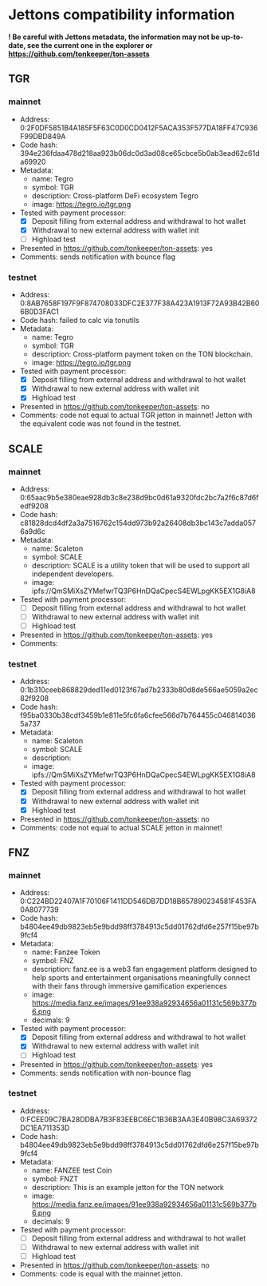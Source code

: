 # Jettons compatibility information

**! Be careful with Jettons metadata, the information may not be up-to-date, see the current one in the explorer or https://github.com/tonkeeper/ton-assets**

## TGR

### mainnet
- Address: 0:2F0DF5851B4A185F5F63C0D0CD0412F5ACA353F577DA18FF47C936F99DBD849A
- Code hash: 394e236fdaa478d218aa923b06dc0d3ad08ce65cbce5b0ab3ead62c61da69920
- Metadata:
  * name: Tegro
  * symbol: TGR
  * description: Cross-platform DeFi ecosystem Tegro
  * image: https://tegro.io/tgr.png
- Tested with payment processor:
  - [x] Deposit filling from external address and withdrawal to hot wallet
  - [x] Withdrawal to new external address with wallet init
  - [ ] Highload test
- Presented in https://github.com/tonkeeper/ton-assets: yes
- Comments: sends notification with bounce flag

### testnet
- Address: 0:8AB7658F197F9F874708033DFC2E377F38A423A1913F72A93B42B606B0D3FAC1
- Code hash: failed to calc via tonutils
- Metadata:
  * name: Tegro
  * symbol: TGR
  * description: Cross-platform payment token on the TON blockchain.
  * image: https://tegro.io/tgr.png
- Tested with payment processor:
  - [x] Deposit filling from external address and withdrawal to hot wallet
  - [x] Withdrawal to new external address with wallet init
  - [x] Highload test
- Presented in https://github.com/tonkeeper/ton-assets: no
- Comments: code not equal to actual TGR jetton in mainnet! Jetton with the equivalent code was not found in the testnet.

## SCALE

### mainnet
- Address: 0:65aac9b5e380eae928db3c8e238d9bc0d61a9320fdc2bc7a2f6c87d6fedf9208
- Code hash: c81828dcd4df2a3a7516762c154dd973b92a26408db3bc143c7adda0576a9d6c
- Metadata:
  * name: Scaleton
  * symbol: SCALE
  * description: SCALE is a utility token that will be used to support all independent developers.
  * image: ipfs://QmSMiXsZYMefwrTQ3P6HnDQaCpecS4EWLpgKK5EX1G8iA8
- Tested with payment processor:
  - [ ] Deposit filling from external address and withdrawal to hot wallet
  - [ ] Withdrawal to new external address with wallet init
  - [ ] Highload test
- Presented in https://github.com/tonkeeper/ton-assets: yes
- Comments:

### testnet
- Address: 0:1b310ceeb868829ded11ed0123f67ad7b2333b80d8de566ae5059a2ec82f9208
- Code hash: f95ba0330b38cdf3459b1e811e5fc6fa6cfee566d7b764455c0468140365a737
- Metadata:
  * name: Scaleton
  * symbol: SCALE
  * description:
  * image: ipfs://QmSMiXsZYMefwrTQ3P6HnDQaCpecS4EWLpgKK5EX1G8iA8
- Tested with payment processor:
  - [x] Deposit filling from external address and withdrawal to hot wallet
  - [x] Withdrawal to new external address with wallet init
  - [x] Highload test
- Presented in https://github.com/tonkeeper/ton-assets: no
- Comments: code not equal to actual SCALE jetton in mainnet!

## FNZ

### mainnet
- Address: 0:C224BD22407A1F70106F1411DD546DB7DD18B657890234581F453FA0A8077739
- Code hash: b4804ee49db9823eb5e9bdd98ff3784913c5dd01762dfd6e257f15be97b9fcf4
- Metadata:
    * name: Fanzee Token 
    * symbol: FNZ
    * description: fanz.ee is a web3 fan engagement platform designed to help sports and entertainment organisations meaningfully connect with their fans through immersive gamification experiences
    * image: https://media.fanz.ee/images/91ee938a92934656a01131c569b377b6.png
    * decimals: 9
- Tested with payment processor:
  - [x] Deposit filling from external address and withdrawal to hot wallet
  - [x] Withdrawal to new external address with wallet init
  - [ ] Highload test
- Presented in https://github.com/tonkeeper/ton-assets: yes
- Comments: sends notification with non-bounce flag

### testnet
- Address: 0:FCEE09C7BA28DDBA7B3F83EEBC6EC1B36B3AA3E40B98C3A69372DC1EA711353D
- Code hash: b4804ee49db9823eb5e9bdd98ff3784913c5dd01762dfd6e257f15be97b9fcf4
- Metadata:
    * name: FANZEE test Coin
    * symbol: FNZT
    * description: This is an example jetton for the TON network
    * image: https://media.fanz.ee/images/91ee938a92934656a01131c569b377b6.png
    * decimals: 9
- Tested with payment processor:
  - [ ] Deposit filling from external address and withdrawal to hot wallet
  - [ ] Withdrawal to new external address with wallet init
  - [ ] Highload test
- Presented in https://github.com/tonkeeper/ton-assets: no
- Comments: code is equal with the mainnet jetton.

